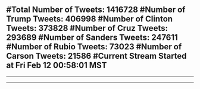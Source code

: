 #Total Number of Tweets: 1416728 
#Number of Trump Tweets: 406998
#Number of Clinton Tweets: 373828
#Number of Cruz Tweets: 293689
#Number of Sanders Tweets: 247611
#Number of Rubio Tweets: 73023
#Number of Carson Tweets: 21586
#Current Stream Started at Fri Feb 12 00:58:01 MST
---
---
---
